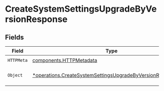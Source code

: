 # CreateSystemSettingsUpgradeByVersionResponse


## Fields

| Field                                                                                                                                       | Type                                                                                                                                        | Required                                                                                                                                    | Description                                                                                                                                 |
| ------------------------------------------------------------------------------------------------------------------------------------------- | ------------------------------------------------------------------------------------------------------------------------------------------- | ------------------------------------------------------------------------------------------------------------------------------------------- | ------------------------------------------------------------------------------------------------------------------------------------------- |
| `HTTPMeta`                                                                                                                                  | [components.HTTPMetadata](../../models/components/httpmetadata.md)                                                                          | :heavy_check_mark:                                                                                                                          | N/A                                                                                                                                         |
| `Object`                                                                                                                                    | [*operations.CreateSystemSettingsUpgradeByVersionResponseBody](../../models/operations/createsystemsettingsupgradebyversionresponsebody.md) | :heavy_minus_sign:                                                                                                                          | a list of string objects                                                                                                                    |